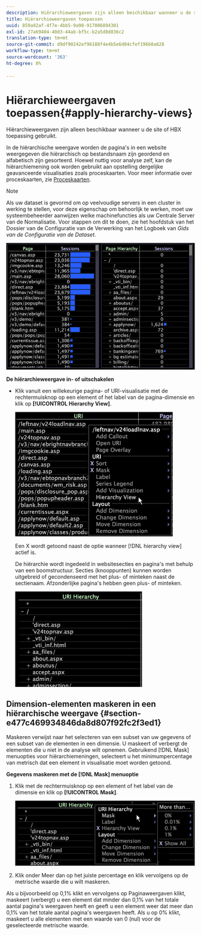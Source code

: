 ```yaml
---
description: Hiërarchieweergaven zijn alleen beschikbaar wanneer u de site of HBX toepassing gebruikt.
title: Hiërarchieweergaven toepassen
uuid: 859a92af-4f7e-4bb5-9a98-917006894301
exl-id: 27a69404-40d3-44ab-bf5c-b2a5d8d836c2
translation-type: tm+mt
source-git-commit: d9df90242ef96188f4e4b5e6d04cfef196b0a628
workflow-type: tm+mt
source-wordcount: '363'
ht-degree: 0%

---
```


# Hiërarchieweergaven toepassen{#apply-hierarchy-views}

Hiërarchieweergaven zijn alleen beschikbaar wanneer u de site of HBX toepassing gebruikt.

In de hiërarchische weergave worden de pagina&#39;s in een website weergegeven die hiërarchisch op bestandsnaam zijn geordend en alfabetisch zijn gesorteerd. Hoewel nuttig voor analyse zelf, kan de hiërarchiemening ook worden gebruikt aan opstelling dergelijke geavanceerde visualisaties zoals proceskaarten. Voor meer informatie over proceskaarten, zie [Proceskaarten](../../../../home/c-get-started/c-analysis-vis/c-proc-maps/c-proc-maps.md#concept-880aee224404429785b733a4e80d275e).

>[!NOTE]
>
>Als uw dataset is gevormd om op veelvoudige servers in een cluster in werking te stellen, voor deze eigenschap om behoorlijk te werken, moet uw systeembeheerder aanwijzen welke machinefuncties als uw Centrale Server van de Normalisatie. Voor stappen om dit te doen, zie het hoofdstuk van het Dossier van de Configuratie van de Verwerking van het Logboek van *Gids van de Configuratie van de Dataset*.

![](assets/vis_Table_CompareHierarchy.png)

**De hiërarchieweergave in- of uitschakelen**

* Klik vanuit een willekeurige pagina- of URI-visualisatie met de rechtermuisknop op een element of het label van de pagina-dimensie en klik op **[!UICONTROL Hierarchy View]**.

   ![](assets/mnu_Table_HierarchyView.png)

   Een X wordt getoond naast de optie wanneer [!DNL hierarchy view] actief is.

   De hiërarchie wordt ingedeeld in websitesecties en pagina&#39;s met behulp van een boomstructuur. Secties (knooppunten) kunnen worden uitgebreid of gecondenseerd met het plus- of minteken naast de sectienaam. Afzonderlijke pagina&#39;s hebben geen plus- of minteken.

   ![](assets/vis_Table_HierarchyView_Expanded.png)

## Dimension-elementen maskeren in een hiërarchische weergave {#section-e477c469934846da8d807f92fc2f3ed1}

Maskeren verwijst naar het selecteren van een subset van uw gegevens of een subset van de elementen in een dimensie. U maskeert of verbergt de elementen die u niet in de analyse wilt opnemen. Gebruikend [!DNL Mask] menuopties voor hiërarchiemeningen, selecteert u het minimumpercentage van metrisch dat een element in visualisatie moet worden getoond.

**Gegevens maskeren met de  [!DNL Mask] menuoptie**

1. Klik met de rechtermuisknop op een element of het label van de dimensie en klik op **[!UICONTROL Mask]**.

   ![](assets/mnu_Table_HierarchyView_Masking.png)

1. Klik onder Meer dan op het juiste percentage en klik vervolgens op de metrische waarde die u wilt maskeren.

Als u bijvoorbeeld op 0,1% klikt en vervolgens op Paginaweergaven klikt, maskeert (verbergt) u een element dat minder dan 0,1% van het totale aantal pagina&#39;s weergaven heeft en geeft u een element weer dat meer dan 0,1% van het totale aantal pagina&#39;s weergaven heeft. Als u op 0% klikt, maskeert u alle elementen met een waarde van 0 (nul) voor de geselecteerde metrische waarde.

